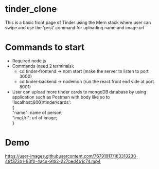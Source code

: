 # tinder_clone
This is a basic front page of Tinder using the Mern stack where user can swipe and use the 'post' command for uploading name and image url

# Commands to start
- Required node.js
- Commands (need 2 terminals): 
    - cd tinder-frontend -> npm start (make the server to listen to port 3000)
    - cd tinder-backend -> nodemon (run the react front end side at port 8001)
- User can upload more tinder cards to mongoDB database by using application such as Postman with body like so to 'localhost:8001/tinder/cards': <br>
{ <br>
  "name": name of person; <br>
  "imgUrl": url of image; <br>
}

# Demo 

https://user-images.githubusercontent.com/76791917/183313230-48f373b1-93f0-4aca-91b2-227bed461c74.mp4

